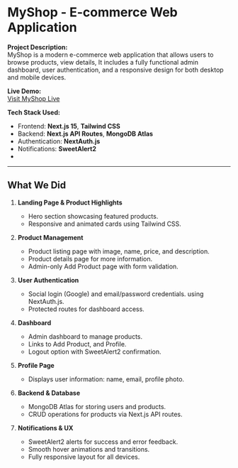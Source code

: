# MyShop - E-commerce Web Application

**Project Description:**  
MyShop is a modern e-commerce web application that allows users to browse products, view details, It includes a fully functional admin dashboard, user authentication, and a responsive design for both desktop and mobile devices.

**Live Demo:**  
[Visit MyShop Live](https://next-js-projects-my-shop.vercel.app/)  

**Tech Stack Used:**  
- Frontend: **Next.js 15**, **Tailwind CSS**
- Backend: **Next.js API Routes**, **MongoDB Atlas**
- Authentication: **NextAuth.js** 
- Notifications: **SweetAlert2**
- 

---

## What We Did

1. **Landing Page & Product Highlights**
   - Hero section showcasing featured products.
   - Responsive and animated cards using Tailwind CSS.

2. **Product Management**
   - Product listing page with image, name, price, and description.
   - Product details page for more information.
   - Admin-only Add Product page with form validation.

3. **User Authentication**
   - Social login (Google) and email/password credentials. using NextAuth.js.  
   - Protected routes for dashboard access.

4. **Dashboard**
   - Admin dashboard to manage products.
   - Links to Add Product, and Profile.
   - Logout option with SweetAlert2 confirmation.

5. **Profile Page**
   - Displays user information: name, email, profile photo.

6. **Backend & Database**
   - MongoDB Atlas for storing users and products.
   - CRUD operations for products via Next.js API routes.

7. **Notifications & UX** 
   - SweetAlert2 alerts for success and error feedback.
   - Smooth hover animations and transitions.
   - Fully responsive layout for all devices.
